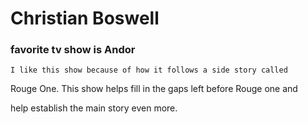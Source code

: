  #    Christian Boswell

###    favorite tv show is Andor


    I like this show because of how it follows a side story called

   Rouge One. This show helps fill in the gaps left before Rouge one and 

   help establish the main story even more. 
